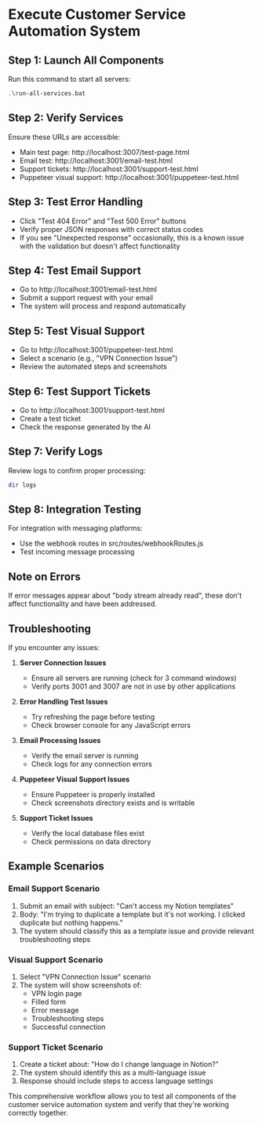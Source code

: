 # Execute Customer Service Automation System

## Step 1: Launch All Components
Run this command to start all servers:
```bash
.\run-all-services.bat
```

## Step 2: Verify Services
Ensure these URLs are accessible:
- Main test page: http://localhost:3007/test-page.html
- Email test: http://localhost:3001/email-test.html
- Support tickets: http://localhost:3001/support-test.html
- Puppeteer visual support: http://localhost:3001/puppeteer-test.html

## Step 3: Test Error Handling
- Click "Test 404 Error" and "Test 500 Error" buttons
- Verify proper JSON responses with correct status codes
- If you see "Unexpected response" occasionally, this is a known issue with the validation but doesn't affect functionality

## Step 4: Test Email Support
- Go to http://localhost:3001/email-test.html
- Submit a support request with your email
- The system will process and respond automatically

## Step 5: Test Visual Support
- Go to http://localhost:3001/puppeteer-test.html
- Select a scenario (e.g., "VPN Connection Issue")
- Review the automated steps and screenshots

## Step 6: Test Support Tickets
- Go to http://localhost:3001/support-test.html
- Create a test ticket
- Check the response generated by the AI

## Step 7: Verify Logs
Review logs to confirm proper processing:
```bash
dir logs
```

## Step 8: Integration Testing
For integration with messaging platforms:
- Use the webhook routes in src/routes/webhookRoutes.js
- Test incoming message processing

## Note on Errors
If error messages appear about "body stream already read", these don't affect functionality and have been addressed.

## Troubleshooting

If you encounter any issues:

1. **Server Connection Issues**
   - Ensure all servers are running (check for 3 command windows)
   - Verify ports 3001 and 3007 are not in use by other applications

2. **Error Handling Test Issues**
   - Try refreshing the page before testing
   - Check browser console for any JavaScript errors

3. **Email Processing Issues**
   - Verify the email server is running
   - Check logs for any connection errors

4. **Puppeteer Visual Support Issues**
   - Ensure Puppeteer is properly installed
   - Check screenshots directory exists and is writable

5. **Support Ticket Issues**
   - Verify the local database files exist
   - Check permissions on data directory

## Example Scenarios

### Email Support Scenario
1. Submit an email with subject: "Can't access my Notion templates"
2. Body: "I'm trying to duplicate a template but it's not working. I clicked duplicate but nothing happens."
3. The system should classify this as a template issue and provide relevant troubleshooting steps

### Visual Support Scenario
1. Select "VPN Connection Issue" scenario
2. The system will show screenshots of:
   - VPN login page
   - Filled form
   - Error message
   - Troubleshooting steps
   - Successful connection

### Support Ticket Scenario
1. Create a ticket about: "How do I change language in Notion?"
2. The system should identify this as a multi-language issue
3. Response should include steps to access language settings

This comprehensive workflow allows you to test all components of the customer service automation system and verify that they're working correctly together.